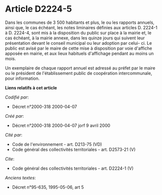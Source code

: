 # Article D2224-5

Dans les communes de 3 500 habitants et plus, le ou les rapports annuels, ainsi que, le cas échéant, les notes liminaires
définies aux articles D. 2224-1 à D. 2224-4, sont mis à la disposition du public sur place à la mairie et, le cas échéant, à
la mairie annexe, dans les quinze jours qui suivent leur présentation devant le conseil municipal ou leur adoption par celui-
ci. Le public est avisé par le maire de cette mise à disposition par voie d'affiche apposée en mairie, et aux lieux habituels
d'affichage pendant au moins un mois. 

Un exemplaire de chaque rapport annuel est adressé au préfet par le maire ou le président de l'établissement public de
coopération intercommunale, pour information.

**Liens relatifs à cet article**

_Codifié par_:

  - Décret n°2000-318 2000-04-07

_Créé par_:

  - Décret n°2000-318 2000-04-07 jorf 9 avril 2000

_Cité par_:

  - Code de l'environnement - art. D213-75 (VD)
  - Code général des collectivités territoriales - art. D2573-21 (V)

_Cite_:

  - Code général des collectivités territoriales - art. D2224-1 (V)

_Anciens textes_:

  - Décret n°95-635, 1995-05-06, art 5
